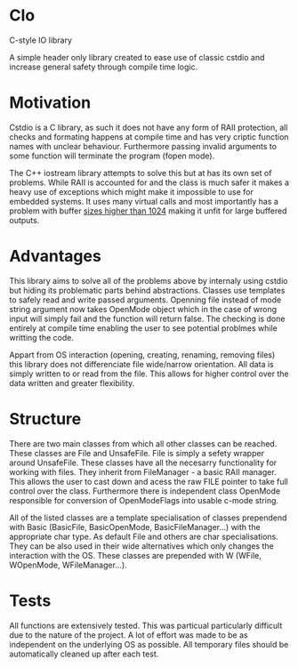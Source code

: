 # CIo
C-style IO library

A simple header only library created to ease use of classic cstdio and increase general safety through compile time logic.

# Motivation 

Cstdio is a C library, as such it does not have any form of RAII protection, all checks and formating happens at compile time and has very criptic function names with unclear behaviour. Furthermore passing invalid arguments to some function will terminate the program (fopen mode). 

The C++ iostream library attempts to solve this but at has its own set of problems. While RAII is accounted for and the class is much safer it makes a heavy use of exceptions which might make it impossible to use for embedded systems. It uses many virtual calls and most importantly has a problem with buffer [sizes higher than 1024](https://stackoverflow.com/a/48585805) making it unfit for large buffered outputs.

# Advantages

This library aims to solve all of the problems above by internaly using cstdio but hiding its problematic parts behind abstractions. 
Classes use templates to safely read and write passed arguments. Openning file instead of mode string argument now takes OpenMode object which in the case of wrong input will simply fail and the function will return false. The checking is done entirely at compile time enabling the user to see potential problmes while writting the code. 

Appart from OS interaction (opening, creating, renaming, removing files) this library does not differenciate file wide/narrow orientation. All data is simply written to or read from the file. This allows for higher control over the data written and greater flexibility.

# Structure

There are two main classes from which all other classes can be reached. These classes are File and UnsafeFile. File is simply a sefety wrapper around UnsafeFile.
These classes have all the necesarry functionality for working with files. They inherit from FileManager - a basic RAII manager. This allows the user to cast down and acess the raw FILE pointer to take full control over the class. Furthermore there is independent class OpenMode responsible for conversion of OpenModeFlags into usable c-mode string. 

All of the listed classes are a template specialisation of classes prependend with Basic (BasicFile, BasicOpenMode, BasicFileManager...) with the appropriate char type. As default File and others are char specialisations. They can be also used in their wide alternatives which only changes the interaction with the OS. These classes are prepended with W (WFile, WOpenMode, WFileManager...).

# Tests

All functions are extensively tested. This was particual particularly difficult due to the nature of the project. A lot of effort was made to be as independent on the underlying OS as possible. All temporary files should be automatically cleaned up after each test.
